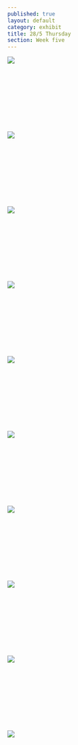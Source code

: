 ```yaml
---
published: true
layout: default
category: exhibit
title: 28/5 Thursday
section: Week five
---
```


<img src="https://i.imgur.com/ImIkexzl.jpg">
<br><br>
<br><br>
<br><br>
<br><br>
<br><br>
<img src="https://i.imgur.com/Hd2P95Ml.jpg">
<br><br>
<br><br>
<br><br>
<br><br>
<br><br>
<img src="https://i.imgur.com/TAq4iyEl.jpg">
<br><br>
<br><br>
<br><br>
<br><br>
<br><br>
<img src="https://i.imgur.com/TvvEswwl.jpg">
<br><br>
<br><br>
<br><br>
<br><br>
<br><br>
<img src="https://i.imgur.com/he09Lmrl.jpg">
<br><br>
<br><br>
<br><br>
<br><br>
<br><br>
<img src="https://i.imgur.com/powBiSIl.jpg">
<br><br>
<br><br>
<br><br>
<br><br>
<br><br>
<img src="https://i.imgur.com/nY6REF7l.jpg">
<br><br>
<br><br>
<br><br>
<br><br>
<br><br>
<img src="https://i.imgur.com/d0FQTqFl.jpg">
<br><br>
<br><br>
<br><br>
<br><br>
<br><br>
<img src="https://i.imgur.com/BVWdZVdl.jpg">
<br><br>
<br><br>
<br><br>
<br><br>
<br><br>
<img src="https://i.imgur.com/GKsNcall.jpg">
<br><br>
<br><br>
<br><br>
<br><br>
<br><br>

